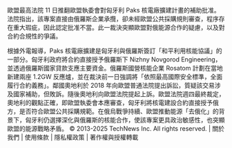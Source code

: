 歐盟最高法院 11 日推翻歐盟執委會對匈牙利 Paks 核電廠擴建計畫的補助批准。法院指出，該專案直接由俄羅斯企業承攬，卻未經歐盟公共採購規則審查，程序存在重大瑕疵，因此認定批准不當。此一裁決突顯歐盟對俄能源合作的疑慮，以及對合約合規性的爭議。


根據外電報導，Paks 核電廠擴建是匈牙利與俄羅斯簽訂「和平利用核能協議」的一部分。匈牙利政府將合約直接授予俄羅斯下 Nizhny Novgorod Engineering，並透過俄羅斯國家貸款支應主要資金。俄羅斯國營核能企業 Rosatom 計劃在當地新建兩座 1.2GW 反應爐，並在裁決前一日強調將「依照最高國際安全標準，全面履行合約義務」。鄰國奧地利於 2018 年向歐盟普通法院提出訴訟，質疑該交易涉及國家補助，但敗訴。隨後奧地利向歐盟法院提起上訴。歐盟法院週四最終裁定，奧地利的觀點正確，即歐盟執委會本應審查，匈牙利將核電建設合約直接授予俄方，是否符合歐盟公共採購規範。在俄烏戰爭持續、歐盟推動能源「去俄化」的背景下，匈牙利仍選擇深化與俄羅斯的核能合作，使該專案更具政治敏感性，也突顯歐盟的能源戰略矛盾。
© 2013-2025 TechNews Inc. All rights reserved.  | 
關於我們 |  使用條款 | 隱私權政策 | 著作權與授權轉載